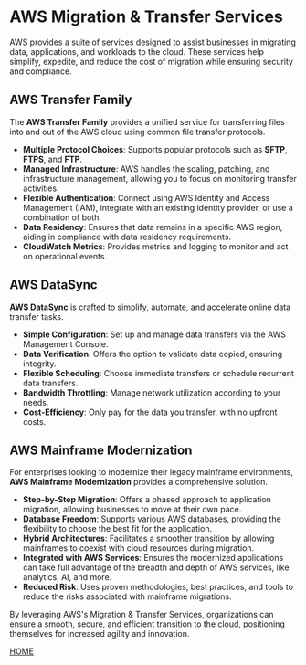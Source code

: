 # AWS Migration & Transfer Services

AWS provides a suite of services designed to assist businesses in migrating data, applications, and workloads to the cloud. These services help simplify, expedite, and reduce the cost of migration while ensuring security and compliance.

## AWS Transfer Family

The **AWS Transfer Family** provides a unified service for transferring files into and out of the AWS cloud using common file transfer protocols.

- **Multiple Protocol Choices**: Supports popular protocols such as **SFTP**, **FTPS**, and **FTP**.
- **Managed Infrastructure**: AWS handles the scaling, patching, and infrastructure management, allowing you to focus on monitoring transfer activities.
- **Flexible Authentication**: Connect using AWS Identity and Access Management (IAM), integrate with an existing identity provider, or use a combination of both.
- **Data Residency**: Ensures that data remains in a specific AWS region, aiding in compliance with data residency requirements.
- **CloudWatch Metrics**: Provides metrics and logging to monitor and act on operational events.

## AWS DataSync

**AWS DataSync** is crafted to simplify, automate, and accelerate online data transfer tasks.

- **Simple Configuration**: Set up and manage data transfers via the AWS Management Console.
- **Data Verification**: Offers the option to validate data copied, ensuring integrity.
- **Flexible Scheduling**: Choose immediate transfers or schedule recurrent data transfers.
- **Bandwidth Throttling**: Manage network utilization according to your needs.
- **Cost-Efficiency**: Only pay for the data you transfer, with no upfront costs.

## AWS Mainframe Modernization

For enterprises looking to modernize their legacy mainframe environments, **AWS Mainframe Modernization** provides a comprehensive solution.

- **Step-by-Step Migration**: Offers a phased approach to application migration, allowing businesses to move at their own pace.
- **Database Freedom**: Supports various AWS databases, providing the flexibility to choose the best fit for the application.
- **Hybrid Architectures**: Facilitates a smoother transition by allowing mainframes to coexist with cloud resources during migration.
- **Integrated with AWS Services**: Ensures the modernized applications can take full advantage of the breadth and depth of AWS services, like analytics, AI, and more.
- **Reduced Risk**: Uses proven methodologies, best practices, and tools to reduce the risks associated with mainframe migrations.

By leveraging AWS's Migration & Transfer Services, organizations can ensure a smooth, secure, and efficient transition to the cloud, positioning themselves for increased agility and innovation.

[HOME](./README.md)